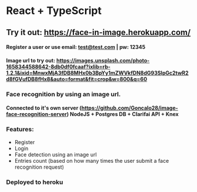 # React + TypeScript

## Try it out: https://face-in-image.herokuapp.com/
#### Register a user or use email: test@test.com | pw: 12345
#### Image url to try out: https://images.unsplash.com/photo-1658344588642-8db0df0fcaaf?ixlib=rb-1.2.1&ixid=MnwxMjA3fDB8MHx0b3BpYy1mZWVkfDN8dG93SlpGc2twR2d8fGVufDB8fHx8&auto=format&fit=crop&w=800&q=60

### Face recognition by using an image url.
#### Connected to it's own server (https://github.com/Goncalo28/image-face-recognition-server) NodeJS + Postgres DB + Clarifai API + Knex

### Features: 
- Register
- Login
- Face detection using an image url
- Entries count (based on how many times the user submit a face recognition request)

### Deployed to heroku
